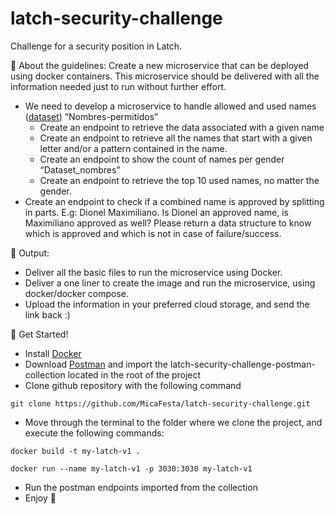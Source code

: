 # latch-security-challenge
Challenge for a security position in Latch.

📣 About the guidelines:
Create a new microservice that can be deployed using docker containers. This microservice should be delivered with all the information needed just to run without further effort. 
 - We need to develop a microservice to handle allowed and used names ([dataset](https://data.buenosaires.gob.ar/dataset/nombres))
    “Nombres-permitidos”
      - Create an endpoint to retrieve the data associated with a given name
      - Create an endpoint to retrieve all the names that start with a given letter and/or a pattern contained in the name.
      - Create an endpoint to show the count of names per gender
    “Dataset_nombres”
      - Create an endpoint to retrieve the top 10 used names, no matter the gender.
 - Create an endpoint to check if a combined name is approved by splitting in parts. E.g: Dionel Maximiliano. Is Dionel an approved name, is Maximiliano approved as well? Please return a data structure to know which is approved and which is not in case of failure/success. 

🎯 Output:
 - Deliver all the basic files to run the microservice using Docker. 
 - Deliver a one liner to create the image and run the microservice, using docker/docker compose. 
 - Upload the information in your preferred cloud storage, and send the link back :)


🌱 Get Started!

- Install [Docker](https://www.docker.com/get-started/)
- Download [Postman](https://www.postman.com/) and import the latch-security-challenge-postman-collection located in the root of the project
- Clone github repository with the following command
```
git clone https://github.com/MicaFesta/latch-security-challenge.git
```
- Move through the terminal to the folder where we clone the project, and execute the following commands:
```
docker build -t my-latch-v1 .
```
```
docker run --name my-latch-v1 -p 3030:3030 my-latch-v1
```
- Run the postman endpoints imported from the collection
- Enjoy 🙂


